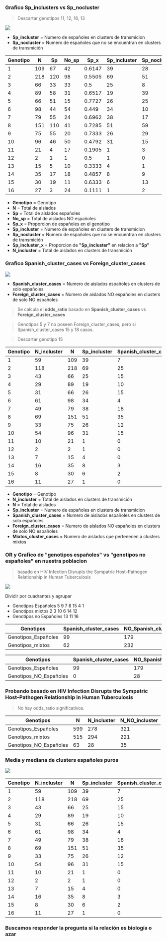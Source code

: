 ### Grafico Sp_inclusters vs Sp_nocluster
>Descartar genotipos 11, 12, 16, 13

![](assets/Proyecto_BAPS-12da5bf8.jpeg)
- **Sp_incluster** =  Numero de españoles en clusters de transmicion
- **Sp_nocluster** =  Numero de españoles que no se encuentran en clusters de transmición

|Genotipo|N  |Sp |No_sp|Sp_x  |Sp_incluster|Sp_nocluster|Sp_incluster_x|N_incluster|
|--------|---|---|-----|------|------------|------------|--------------|-----------|
|1       |109|67 |42   |0.6147|39          |28          |0.5821        |59         |
|2       |218|120|98   |0.5505|69          |51          |0.575         |118        |
|3       |66 |33 |33   |0.5   |25          |8           |0.7576        |43         |
|4       |89 |58 |31   |0.6517|19          |39          |0.3276        |29         |
|5       |66 |51 |15   |0.7727|26          |25          |0.5098        |31         |
|6       |98 |44 |54   |0.449 |34          |10          |0.7727        |61         |
|7       |79 |55 |24   |0.6962|38          |17          |0.6909        |49         |
|8       |151|110|41   |0.7285|51          |59          |0.4636        |69         |
|9       |75 |55 |20   |0.7333|26          |29          |0.4727        |33         |
|10      |96 |46 |50   |0.4792|31          |15          |0.6739        |54         |
|11      |21 |4  |17   |0.1905|1           |3           |0.25          |10         |
|12      |2  |1  |1    |0.5   |1           |0           |1             |2          |
|13      |15 |5  |10   |0.3333|4           |1           |0.8           |7          |
|14      |35 |17 |18   |0.4857|8           |9           |0.4706        |16         |
|15      |30 |19 |11   |0.6333|6           |13          |0.3158        |8          |
|16      |27 |3  |24   |0.1111|1           |2           |0.3333        |11         |

- **Genotipo** = Genotipo
- **N** = Total de aislados
- **Sp** = Total de aislados españoles
- **No_sp** = Total de aislados NO españoles
- **Sp_x** = Proporcion de españoles en el genotipo
- **Sp_incluster** =  Numero de españoles en clusters de transmicion
- **Sp_nocluster** =  Numero de españoles que no se encuentran en clusters de transmición
- **Sp_incluster_x** = Proporcion de **"Sp_incluster"** en relacion a **"Sp"**
- **N_incluster** = Total de aislados en clusters de transmición

### Grafico Spanish_cluster_cases vs Foreign_cluster_cases
![](assets/Proyecto_BAPS-8ab2c7fe)
- **Spanish_cluster_cases** = Numero de aislados españoles en clusters de solo españoles
- **Foreign_cluster_cases** = Numero de aislados NO españoles en clusters de solo NO españoles

> Se calcula el **odds_ratio** basado en **Spanish_cluster_cases** vs **Foreign_cluster_cases**

> Genotipos 5 y 7 no poseen Foreign_cluster_cases, pero si Spanish_cluster_cases 15 y 18 casos.

> Descartar genotipo 15

|Genotipo|N_incluster|N  |Sp_incluster|Spanish_cluster_cases|Foreign_cluster_cases|Mixtos_cluster_cases|odds_ratio|conf.low |conf.high|pvalue   |
|--------|-----------|---|------------|---------------------|---------------------|--------------------|----------|---------|---------|---------|
|1       |59         |109|39          |7                    |2                    |50                  |2.7516    |0.4543   |30.0101  |0.2825   |
|2       |118        |218|69          |25                   |20                   |73                  |reference |reference|reference|reference|
|3       |43         |66 |25          |15                   |10                   |18                  |1.1969    |0.3998   |3.6808   |0.8036   |
|4       |29         |89 |19          |10                   |4                    |15                  |1.9774    |0.4773   |9.9632   |0.3611   |
|5       |31         |66 |26          |15                   |0                    |16                  |Inf       |2.4274   |Inf      |0.0011   |
|6       |61         |98 |34          |4                    |11                   |46                  |0.2969    |0.0597   |1.1978   |0.0747   |
|7       |49         |79 |38          |18                   |0                    |31                  |Inf       |2.9652   |Inf      |0.0003   |
|8       |69         |151|51          |35                   |8                    |26                  |3.4491    |1.2185   |10.6003  |0.0120   |
|9       |33         |75 |26          |12                   |2                    |19                  |4.6893    |0.8850   |47.9528  |0.0585   |
|10      |54         |96 |31          |15                   |9                    |30                  |1.3278    |0.4343   |4.2210   |0.6178   |
|11      |10         |21 |1           |0                    |8                    |2                   |0.0000    |0.0000   |0.5478   |0.0047   |
|12      |2          |2  |1           |0                    |0                    |2                   |0.0000    |0.0000   |Inf      |1.0000   |
|13      |7          |15 |4           |0                    |0                    |7                   |0.0000    |0.0000   |Inf      |1.0000   |
|14      |16         |35 |8           |3                    |3                    |10                  |0.8035    |0.0968   |6.6676   |1.0000   |
|15      |8          |30 |6           |2                    |0                    |6                   |Inf       |0.1392   |Inf      |0.5005   |
|16      |11         |27 |1           |0                    |5                    |6                   |0.0000    |0.0000   |1.0012   |0.0502   |

- **Genotipo** = Genotipo
- **N_incluster** = Total de aislados en clusters de transmición
- **N** = Total de aislados
- **Sp_incluster** =  Numero de españoles en clusters de transmicion
- **Spanish_cluster_cases** = Numero de aislados españoles en clusters de solo españoles
- **Foreign_cluster_cases** = Numero de aislados NO españoles en clusters de solo NO españoles
- **Mixtos_cluster_cases** = Numero de aislados que pertenecen a clusters mixtos

### OR y Grafico de "genotipos españoles" vs "genotipos no españoles" en nuestra poblacion
> basado en HIV Infection Disrupts the Sympatric Host–Pathogen Relationship in Human Tuberculosis

![](assets/Proyecto_BAPS-db75662f.png)

Dividir por cuadrantes y agrupar
- Genotipos Españoles 5 9 7 8 15 4 1
- Genotipos mixtos 2 3 10 6 14 12
- Genotipos no Españoles 13 11 16

|Genotipos             |Spanish_cluster_cases|NO_Spanish_cluster_cases|odds_ratio     |conf.low        |conf.high       |pvalue              |
|----------------------|---------------------|------------------------|---------------|----------------|----------------|--------------------|
|Genotipos_Españoles   |99                   |179                     |2.0669         |1.4031          |3.0612          |0.0001              |
|Genotipos_mixtos      |62                   |232                     |reference      |reference       |reference       |reference           |

|Genotipos             |Spanish_cluster_cases|NO_Spanish_cluster_cases|odds_ratio     |conf.low        |conf.high       |pvalue              |
|----------------------|---------------------|------------------------|---------------|----------------|----------------|--------------------|
|Genotipos_Españoles   |99                   |179                     |Inf            |3.8061          |Inf             |0.00001             |
|Genotipos_NO_Españoles|0                    |28                      |reference      |reference       |reference       |reference           |

### Probando basado en  HIV Infection Disrupts the Sympatric Host–Pathogen Relationship in Human Tuberculosis

> No hay odds_ratio significativos.

|Genotipos             |N  |N_incluster|N_NO_incluster|
|----------------------|---|-----------|--------------|
|Genotipos_Españoles   |599|278        |321           |
|Genotipos_mixtos      |515|294        |221           |
|Genotipos_NO_Españoles|63 |28         |35            |


### Media y mediana de clusters españoles puros

![](assets/Graficos-f793acdf.jpeg)

|Genotipo|N_incluster|N  |Sp_incluster|Spanish_cluster_cases|
|--------|-----------|---|------------|---------------------|
|1       |59         |109|39          |7                    |
|2       |118        |218|69          |25                   |
|3       |43         |66 |25          |15                   |
|4       |29         |89 |19          |10                   |
|5       |31         |66 |26          |15                   |
|6       |61         |98 |34          |4                    |
|7       |49         |79 |38          |18                   |
|8       |69         |151|51          |35                   |
|9       |33         |75 |26          |12                   |
|10      |54         |96 |31          |15                   |
|11      |10         |21 |1           |0                    |
|12      |2          |2  |1           |0                    |
|13      |7          |15 |4           |0                    |
|14      |16         |35 |8           |3                    |
|15      |8          |30 |6           |2                    |
|16      |11         |27 |1           |0                    |

### Buscamos responder la pregunta si la relación es biología o azar
